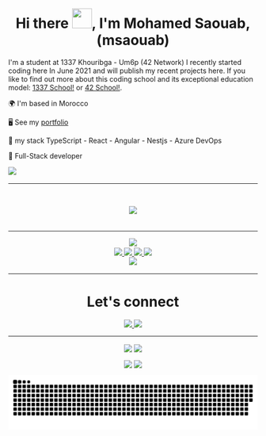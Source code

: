 <h1 align="center">
	Hi there <img src="https://user-images.githubusercontent.com/49567393/149633910-977f6211-103e-4220-b74d-8bf8cd9a896f.gif" width="40" height="40">, I'm Mohamed Saouab, (msaouab)</h1>

<p align="start">
	I'm a student at 1337 Khouribga - Um6p (42 Network) I recently started coding here In June 2021 and will publish my recent projects here. If you 
	like to find out more about this coding school and its exceptional education model: <a href="https://1337.ma/en/" target="_blank">1337 School!</a> or <a href="https://42.fr/en/homepage/" target="_blank">42 School!</a>.

</p>
<p align="start">🌍  I'm based in Morocco</p>
<p align="start">🖥️  See my <a href="https://msaouab.netlify.app/" target="_blank" >portfolio</a></p>
<p align="start">🧠  my stack TypeScript - React - Angular - Nestjs - Azure DevOps</p>
<p align="start">🤝  Full-Stack developer</p>

<a href="https://github.com/msaouab?tab=repositories" target="_blank">
	<img src="https://badge.mediaplus.ma/darkblue/msaouab"/>
</a>

---

</br>

<p align="center">
	<img src="https://user-images.githubusercontent.com/49567393/132992023-9715d770-4225-497a-9eea-041e3d037186.gif" /><br><br>
</p>

---

<p align="center" width="100%">
	<a href="https://github.com/msaouab?tab=repositories" target="_blank">
		<img height="205em" src="https://github-profile-summary-cards.vercel.app/api/cards/profile-details?username=msaouab&theme=dark"/>
	</a>
	<br/>
	<a href="https://github.com/msaouab?tab=repositories" target="_blank">
		<img height="210em" src="https://github-profile-summary-cards.vercel.app/api/cards/productive-time?username=msaouab&theme=dark"/>
	</a>
	<a href="https://github.com/msaouab?tab=repositories" target="_blank">
		<img height="210em" src="https://github-profile-summary-cards.vercel.app/api/cards/stats?username=msaouab&theme=dark"/>
	</a>
	<a href="https://github.com/msaouab?tab=repositories" target="_blank">
		<img height="210em" src="https://github-profile-summary-cards.vercel.app/api/cards/most-commit-language?username=msaouab&theme=dark"/>
	</a>
	<a href="https://github.com/msaouab?tab=repositories" target="_blank">
		<img height="210em" src="https://github-profile-summary-cards.vercel.app/api/cards/repos-per-language?username=msaouab&theme=dark"/>
	</a>
	<br/>
	<a href="https://github.com/msaouab?tab=repositories" target="_blank">
		<img height="210em" src="https://github-readme-stats.vercel.app/api/top-langs/?username=msaouab&langs_count=8&layout=compact&theme=dark"/>
	</a>
	<br/>
</p>

---

<h1 align="center">Let's connect</h1>

<p align="center">
	<a href="https://www.linkedin.com/in/msaouab" text-decoration="none">
		<img src="https://img.shields.io/badge/LinkedIn-0077B5?style=for-the-badge&logo=linkedin&logoColor=white"/>
	</a>
	<a href="https://twitter.com/msaouab" text-decoration="none">
		<img src="https://img.shields.io/badge/Twitter-1DA1F2?style=for-the-badge&logo=twitter&logoColor=white"/>
	</a>
</p>

---

<div align="center">
	<p align="center">
		<img align="center" src="https://komarev.com/ghpvc/?username=msaouab&color=blue&style=for-the-badge&label=visitors" />
		<img align="center" src="https://img.shields.io/github/followers/msaouab?color=blue&style=for-the-badge" />
	</p>
	<p align="center">
		<img align="center" src="https://img.shields.io/github/stars/msaouab?color=blue&style=for-the-badge" />
		<img align="center" src="https://komarev.com/ghpvc/?username=msaouab&&color=blue&style=for-the-badge">
	</p>
</div>

<p align="center">
	<img src="https://github.com/msaouab/msaouab/blob/output/github-contribution-grid-snake-dark.svg?palette=github-dark">
</p>

